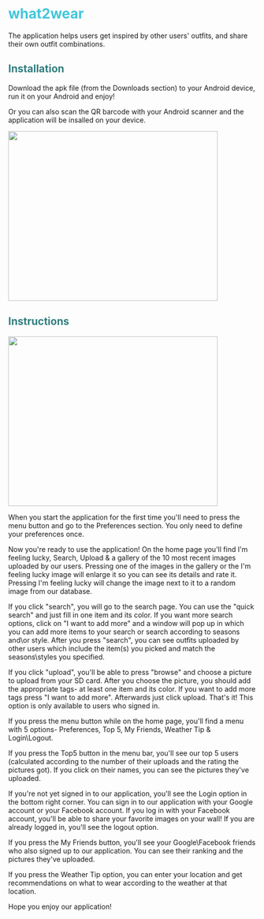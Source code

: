 # <font color='#43C6DB'>what2wear</font> #
The application helps users get inspired by other users' outfits, and share their own outfit combinations.



## <font color='#307D7E'>Installation</font> ##
Download the apk file (from the Downloads section) to your Android device, run it on your Android and enjoy!

Or you can also scan the QR barcode with your Android scanner and the application will be insalled on your device.

<a href='http://www.youtube.com/watch?feature=player_embedded&v=z_1t7wi9mgw' target='_blank'><img src='http://img.youtube.com/vi/z_1t7wi9mgw/0.jpg' width='425' height=344 /></a>

## <font color='#307D7E'>Instructions</font> ##

<a href='http://www.youtube.com/watch?feature=player_embedded&v=kQBLEi18oLI' target='_blank'><img src='http://img.youtube.com/vi/kQBLEi18oLI/0.jpg' width='425' height=344 /></a>

When you start the application for the first time you'll need to press the menu button and go to the Preferences section. You only need to define your preferences once.

Now you're ready to use the application!
On the home page you'll find I'm feeling lucky, Search, Upload & a gallery of the 10 most recent images uploaded by our users. Pressing one of the images in the gallery or the I'm feeling lucky image will enlarge it so you can see its details and rate it. Pressing I'm feeling lucky will change the image next to it to a random image from our database.

If you click "search", you will go to the search page. You can use the "quick search" and just fill in one item and its color. If you want more search options, click on "I want to add more" and a window will pop up in which you can add more items to your search or search according to seasons and\or style. After you press "search", you can see outfits uploaded by other users which include the item(s) you picked and match the seasons\styles you specified.

If you click "upload", you'll be able to press "browse" and choose a picture to upload from your SD card. After you choose the picture, you should add the appropriate tags- at least one item and its color. If you want to add more tags press "I want to add more". Afterwards just click upload. That's it!
This option is only available to users who signed in.

If you press the menu button while on the home page, you'll find a menu with 5 options- Preferences, Top 5, My Friends, Weather Tip & Login\Logout.

If you press the Top5 button in the menu bar, you'll see our top 5 users (calculated according to the number of their uploads and the rating the pictures got). If you click on their names, you can see the pictures they've uploaded.

If you're not yet signed in to our application, you'll see the Login option in the bottom right corner. You can sign in to our application with your Google account or your Facebook account. If you log in with your Facebook account, you'll be able to share your favorite images on your wall!
If you are already logged in, you'll see the logout option.

If you press the My Friends button, you'll see your Google\Facebook friends who also signed up to our application. You can see their ranking and the pictures they've uploaded.

If you press the Weather Tip option, you can enter your location and get recommendations on what to wear according to the weather at that location.

Hope you enjoy our application!